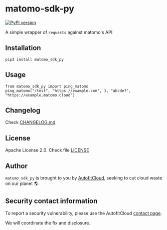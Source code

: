 # matomo-sdk-py

[![PyPI version](https://badge.fury.io/py/matomo_sdk_py.svg)](https://badge.fury.io/py/matomo_sdk_py)

A simple wrapper of `requests` against matomo's API


## Installation

```
pip3 install matomo_sdk_py
```


## Usage

```
from matomo_sdk_py import ping_matomo
ping_matomo("/test", "https://example.com", 1, "abcdef", "https://example.matomo.cloud")
```


## Changelog

Check [CHANGELOG.md](CHANGELOG.md)


## License

Apache License 2.0. Check file [LICENSE](LICENSE)


## Author

`matomo_sdk_py` is brought to you by [AutofitCloud](https://www.autofitcloud.com),
seeking to cut cloud waste on our planet  🌎.


## Security contact information

<!-- inspired from https://github.com/pytest-dev/pytest-mock/#security-contact-information -->

To report a security vulnerability, please use the AutofitCloud [contact page](https://autofitcloud.com/contact).

We will coordinate the fix and disclosure.

